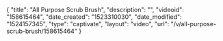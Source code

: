 {
    "title": "All Purpose Scrub Brush",
    "description": "",
    "videoid": "158615464",
    "date_created": "1523310030",
    "date_modified": "1524157345",
    "type": "captivate",
    "layout": "video",
    "url": "\/v\/all-purpose-scrub-brush\/158615464"
}